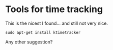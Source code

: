 
Tools for time tracking
=======================

This is the nicest I found... and still not very nice. 

    sudo apt-get install ktimetracker 

Any other suggestion?


